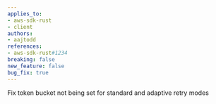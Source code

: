 ```yaml
---
applies_to:
- aws-sdk-rust
- client
authors:
- aajtodd
references:
- aws-sdk-rust#1234
breaking: false
new_feature: false
bug_fix: true
---
```

Fix token bucket not being set for standard and adaptive retry modes
